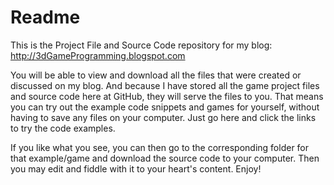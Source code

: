 Readme
==================
This is the Project File and Source Code repository for my blog:
<http://3dGameProgramming.blogspot.com>

You will be able to view and download all the files that were created or discussed on my blog.  And because I have stored all the game project files and source code here at GitHub, they will serve the files to you.  That means you can try out the example code snippets and games for yourself, without having to save any files on your computer.  Just go here and click the links to try the code examples.  

If you like what you see, you can then go to the corresponding folder for that example/game and download the source code to your computer.  Then you may edit and fiddle with it to your heart's content.  Enjoy!
